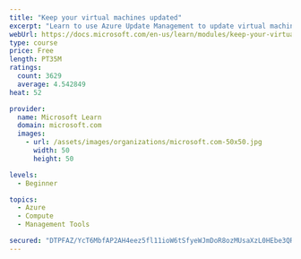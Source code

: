 ```yaml
---
title: "Keep your virtual machines updated"
excerpt: "Learn to use Azure Update Management to update virtual machines, verify agent connectivity, and use Azure Log Analytics in your cloud environment."
webUrl: https://docs.microsoft.com/en-us/learn/modules/keep-your-virtual-machines-updated/
type: course
price: Free
length: PT35M
ratings:
  count: 3629
  average: 4.542849
heat: 52

provider:
  name: Microsoft Learn
  domain: microsoft.com
  images:
    - url: /assets/images/organizations/microsoft.com-50x50.jpg
      width: 50
      height: 50

levels:
  - Beginner

topics:
  - Azure
  - Compute
  - Management Tools

secured: "DTPFAZ/YcT6MbfAP2AH4eez5fl11ioW6tSfyeWJmDoR8ozMUsaXzL0HEbe3QR8+Y9eexBJUsagbdfuzzN7ZTq/dd3yJP8HjUqm29hVx4w1nK4gjqE4193FVBzh5OtMiXTu6nn6dkTu3wV7iIRCDL4QsDQF/2UAflBwMYqOmV4kzxhBgQNQWETwHg8lEhNyAm/JeqVdvPIwxrW5D90QtCvQBHYB3IFhnHb+PEI4sCem+gY7XbJGbaOFk3+8J6lAtrAUGdjhqtVaKC2gMeQB3N7r1cIK1eu2mpv5Vs6xK/VHeyYdSggWVwWNRzlASIO62xiSnvBb/LYPQoYLtXXcDwgVUlcF7kyFq8h9m0rdhE7T4bXn3w+R9AlLfXL0EtkVdod7ogEoAY/sl1FKANFMXqUoFZQsVtkiQfb+nqpHyhFvk=;1JCSuHknZHlAwyM0v1+xiw=="
---
```


